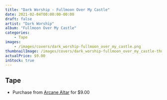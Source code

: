 ```yaml
---
title: "Dark Worship - Fullmoon Over My Castle"
date: 2021-02-04T00:00:00-00:00
draft: false
artist: "Dark Worship"
album: "Fullmoon Over My Castle"
categories:
    - Tape
images:
    - /images/covers/dark_worship-fullmoon_over_my_castle.png
thumbnailImage: /images/covers/dark_worship-fullmoon_over_my_castle-thumb.png
actualPrice: $9.00
inStock: true
---
```


## Tape
* Purchase from [Arcane Altar](https://arcanealtar.bigcartel.com/product/dark-worship-fullmoon-over-my-castle-tape) for $9.00
